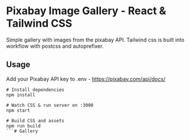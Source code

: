 # Pixabay Image Gallery - React & Tailwind CSS 

Simple gallery with images from the pixabay API. Tailwind css is built into workflow with postcss and autoprefixer.

## Usage
Add your Pixabay API key to .env - https://pixabay.com/api/docs/

```
# Install dependencies
npm install

# Watch CSS & run server on :3000
npm start

# Build CSS and assets
npm run build
```# Gallery
